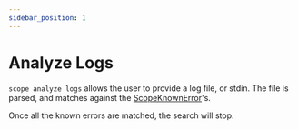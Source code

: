 ```yaml
---
sidebar_position: 1
---
```


# Analyze Logs

`scope analyze logs` allows the user to provide a log file, or stdin. The file is parsed, and matches against the [ScopeKnownError](../../models/ScopeKnownError.md)'s.

Once all the known errors are matched, the search will stop.